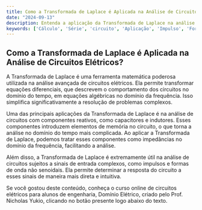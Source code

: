 ```yaml
---
title: Como a Transformada de Laplace é Aplicada na Análise de Circuitos Elétricos?
date: "2024-09-13"
description: Entenda a aplicação da Transformada de Laplace na análise avançada de circuitos elétricos.
keywords: ['Cálculo', 'Série', 'circuito', 'Aplicação', 'Impulso', 'Forma', 'circuito']
---
```


## Como a Transformada de Laplace é Aplicada na Análise de Circuitos Elétricos?

A Transformada de Laplace é uma ferramenta matemática poderosa utilizada na análise avançada de circuitos elétricos. Ela permite transformar equações diferenciais, que descrevem o comportamento dos circuitos no domínio do tempo, em equações algébricas no domínio da frequência. Isso simplifica significativamente a resolução de problemas complexos.

Uma das principais aplicações da Transformada de Laplace é na análise de circuitos com componentes reativos, como capacitores e indutores. Esses componentes introduzem elementos de memória no circuito, o que torna a análise no domínio do tempo mais complicada. Ao aplicar a Transformada de Laplace, podemos tratar esses componentes como impedâncias no domínio da frequência, facilitando a análise.

Além disso, a Transformada de Laplace é extremamente útil na análise de circuitos sujeitos a sinais de entrada complexos, como impulsos e formas de onda não senoidais. Ela permite determinar a resposta do circuito a esses sinais de maneira mais direta e intuitiva.

Se você gostou deste conteúdo, conheça o curso online de circuitos elétricos para alunos de engenharia, Domínio Elétrico, criado pelo Prof. Nicholas Yukio, clicando no botão presente logo abaixo do texto.